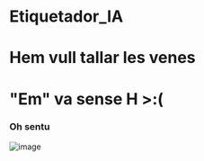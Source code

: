 # Etiquetador_IA
# Hem vull tallar les venes 
# "Em" va sense H >:(
### Oh sentu
![image](https://media.tenor.com/nebfri7UbCEAAAAM/throwing-stone.gif)
